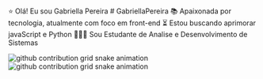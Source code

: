 ⭐ Olá! Eu sou Gabriella Pereira # GabriellaPereira
📚 Apaixonada por tecnologia, atualmente com foco em front-end
⏳ Estou buscando aprimorar javaScript e Python 
👩🏾‍🎓 Sou Estudante de Analise e Desenvolvimento de Sistemas


<picture align="center">
   <source media="(prefers-color-scheme: dark)" srcset="https://raw.githubusercontent.com/gabriellatech/gabriellatech/output/github-contribution-grid-snake-dark.svg">  <source media="(prefers-color-scheme: dark)" srcset="https://raw.githubusercontent.com/gabriellatech/gabriellatech/output/github-contribution-grid-snake-dark.svg">
   <source media="(prefers-color-scheme: light)" srcset="https://raw.githubusercontent.com/gabriellatech/gabriellatech/output/github-contribution-grid-snake-dark.svg">  <source media="(prefers-color-scheme: light)" srcset="https://raw.githubusercontent.com/gabriellatech/gabriellatech/output/github-contribution-grid-snake-dark.svg">
   <img align="center" alt="github contribution grid snake animation" src="https://raw.githubusercontent.com/gabriellatech/gabriellatech/output/github-contribution-grid-snake.svg">  <img align="center" alt="github contribution grid snake animation" src="https://raw.githubusercontent.com/gabriellatech/gabriellatech/output/github-contribution-grid-snake.svg">
 </picture>
